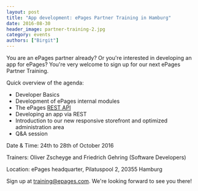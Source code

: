 ```yaml
---
layout: post
title: "App development: ePages Partner Training in Hamburg"
date: 2016-08-30
header_image: partner-training-2.jpg
category: events
authors: ["Birgit"]
---
```


You are an ePages partner already?
Or you're interested in developing an app for ePages?
You're very welcome to sign up for our next ePages Partner Training.

Quick overview of the agenda:

* Developer Basics
* Development of ePages internal modules
* The ePages [REST API](/apps)
* Developing an app via REST
* Introduction to our new responsive storefront and optimized administration area
* Q&A session

Date & Time: 24th to 28th of October 2016

Trainers: Oliver Zscheyge and Friedrich Gehring (Software Developers)

Location: ePages headquarter, Pilatuspool 2, 20355 Hamburg

Sign up at [training@epages.com](mailto:training@epages.com).
We're looking forward to see you there!

